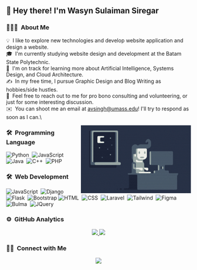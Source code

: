 <h2>👋 Hey there! I'm Wasyn Sulaiman Siregar</h2>

### 👨🏻‍💻 &nbsp;About Me

💡 &nbsp;I like to explore new technologies and develop website application and design a website.\
🎓 &nbsp;I'm currently studying website design and development at the Batam State Polytechnic.\
🌱 &nbsp;I'm on track for learning more about Artificial Intelligence, Systems Design, and Cloud Architecture.\
✍️ &nbsp;In my free time, I pursue Graphic Design and Blog Writing as hobbies/side hustles.\
💬 &nbsp;Feel free to reach out to me for pro bono consulting and volunteering, or just for some interesting discussion.\
✉️ &nbsp;You can shoot me an email at avsingh@umass.edu! I'll try to respond as soon as I can.\

<img alt="Night Coding" src="https://raw.githubusercontent.com/AVS1508/AVS1508/master/assets/Night-Coding.gif" align="right"/>

### 🛠 &nbsp;Programming Language

![Python](https://img.shields.io/badge/-Python-05122A?style=flat&logo=python)&nbsp;
![JavaScript](https://img.shields.io/badge/-JavaScript-05122A?style=flat&logo=javascript)&nbsp;
![Java](https://img.shields.io/badge/-Java-05122A?style=flat&logo=Java&logoColor=FFA518)&nbsp;
![C++](https://img.shields.io/badge/-C++-05122A?style=flat&logo=C%2B%2B&logoColor=00599C)&nbsp;
![PHP](https://img.shields.io/badge/-PHP-05122A?style=flat&logo=php)&nbsp;

### 🛠 &nbsp;Web Development
![JavaScript](https://img.shields.io/badge/-JavaScript-05122A?style=flat&logo=javascript)&nbsp;
![Django](https://img.shields.io/badge/-Django-05122A?style=flat&logo=django&logoColor=092E20)&nbsp;
![Flask](https://img.shields.io/badge/-Flask-05122A?style=flat&logo=flask)&nbsp;
![Bootstrap](https://img.shields.io/badge/-Bootstrap-05122A?style=flat&logo=bootstrap&logoColor=563D7C)
![HTML](https://img.shields.io/badge/-HTML-05122A?style=flat&logo=html)&nbsp;
![CSS](https://img.shields.io/badge/-CSS-05122A?style=flat&logo=css)&nbsp;
![Laravel](https://img.shields.io/badge/-Laravel-05122A?style=flat&logo=laravel)&nbsp;
![Tailwind](https://img.shields.io/badge/-Tailwind-05122A?style=flat&logo=tailwindcss)&nbsp;
![Figma](https://img.shields.io/badge/-Figma-05122A?style=flat&logo=figma)&nbsp;
![Bulma](https://img.shields.io/badge/-Bulma-05122A?style=flat&logo=bulma)&nbsp;
![JQuery](https://img.shields.io/badge/-jquery-05122A?style=flat&logo=jquery)&nbsp;


### ⚙️ &nbsp;GitHub Analytics

<p align="center">
<a href="https://github.com/AVS1508">
  <img height="180em" src="https://github-readme-stats-eight-theta.vercel.app/api?username=AVS1508&show_icons=true&theme=algolia&include_all_commits=true&count_private=true"/>
  <img height="180em" src="https://github-readme-stats-eight-theta.vercel.app/api/top-langs/?username=AVS1508&layout=compact&langs_count=8&theme=algolia"/>
</a>
</p>

### 🤝🏻 &nbsp;Connect with Me

<p align="center">
<a href="https://instagram.com/wasyn7263728"><img src="https://img.shields.io/badge/-@adityavs__-E4405F?style=flat&logo=Instagram&logoColor=white"/></a>
</p>
